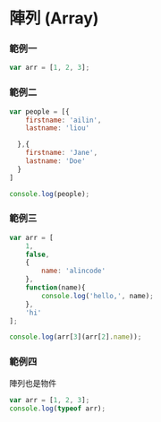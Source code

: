# 陣列 (Array)

### 範例一

```js
var arr = [1, 2, 3];
```

### 範例二

```js
var people = [{
    firstname: 'ailin',
    lastname: 'liou'

  },{
    firstname: 'Jane',
    lastname: 'Doe'
  }
]

console.log(people);
```

### 範例三

```js
var arr = [
	1,
	false,
	{
		name: 'alincode'
	},
	function(name){
		console.log('hello,', name);
	},
	'hi'
];

console.log(arr[3](arr[2].name));
```
<!-- hello, alincode -->

### 範例四

陣列也是物件

```js
var arr = [1, 2, 3];
console.log(typeof arr);
```